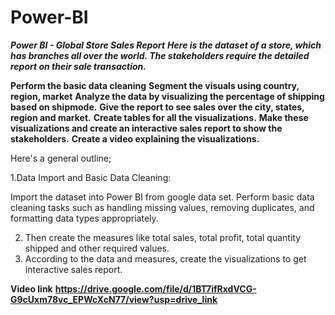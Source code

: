 # Power-BI
***Power BI - Global Store Sales Report***
***Here is the dataset of a store, which has branches all over the world. The stakeholders require the detailed report on their sale transaction.***

**Perform the basic data cleaning**
**Segment the visuals using country, region, market**
**Analyze the data by visualizing the percentage of shipping based on shipmode.**
**Give the report to see sales over the city, states, region and market.**
**Create tables for all the visualizations.**
**Make these visualizations and create an interactive sales report to show the stakeholders.**
**Create a video explaining the visualizations.**

Here's a general outline;

1.Data Import and Basic Data Cleaning:

Import the dataset into Power BI from google data set.
Perform basic data cleaning tasks such as handling missing values, removing duplicates, and formatting data types appropriately.

2. Then create the measures like total sales, total profit, total quantity shipped and other required values.
3. According to the data and measures, create the visualizations to get interactive sales report.

**Video link**
**https://drive.google.com/file/d/1BT7ifRxdVCG-G9cUxm78vc_EPWcXcN77/view?usp=drive_link**
